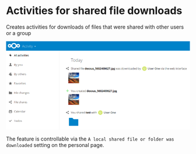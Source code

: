 # Activities for shared file downloads

Creates activities for downloads of files that were shared with other users or a group

![Shared file was downloaded by user via the web interface](docs/screenshot.png)

The feature is controllable via the `A local shared file or folder was downloaded` setting on the personal page.
